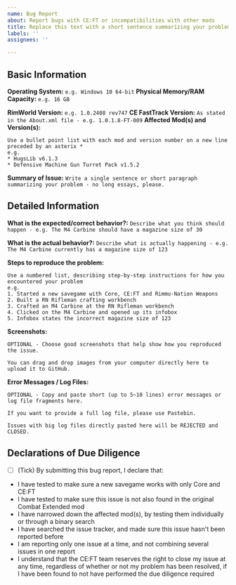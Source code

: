 ```yaml
---
name: Bug Report
about: Report bugs with CE:FT or incompatibilities with other mods
title: Replace this text with a short sentence summarizing your problem
labels: ''
assignees: ''

---
```


## Basic Information
**Operating System:** `e.g. Windows 10 64-bit`
**Physical Memory/RAM Capacity:** `e.g. 16 GB`

**RimWorld Version:** `e.g. 1.0.2408 rev747`
**CE FastTrack Version:** `As stated in the About.xml file - e.g. 1.0.1.8-FT-009`
**Affected Mod(s) and Version(s):** 
```
Use a bullet point list with each mod and version number on a new line preceded by an asterix *
e.g.
* HugsLib v6.1.3
* Defensive Machine Gun Turret Pack v1.5.2
```

**Summary of Issue:**
`Write a single sentence or short paragraph summarizing your problem - no long essays, please.`

## Detailed Information
**What is the expected/correct behavior?:**
`Describe what you think should happen - e.g. The M4 Carbine should have a magazine size of 30`

**What is the actual behavior?:**
`Describe what is actually happening - e.g. The M4 Carbine currently has a magazine size of 123`

**Steps to reproduce the problem:**
```
Use a numbered list, describing step-by-step instructions for how you encountered your problem
e.g.
1. Started a new savegame with Core, CE:FT and Rimmu-Nation Weapons
2. Built a RN Rifleman crafting workbench
3. Crafted an M4 Carbine at the RN Rifleman workbench
4. Clicked on the M4 Carbine and opened up its infobox
5. Infobox states the incorrect magazine size of 123
```

**Screenshots:**
```
OPTIONAL - Choose good screenshots that help show how you reproduced the issue.

You can drag and drop images from your computer directly here to upload it to GitHub.
```

**Error Messages / Log Files:**
```
OPTIONAL - Copy and paste short (up to 5~10 lines) error messages or log file fragments here.

If you want to provide a full log file, please use Pastebin.

Issues with big log files directly pasted here will be REJECTED and CLOSED.
```

## Declarations of Due Diligence
- [ ] (Tick) By submitting this bug report, I declare that:

* I have tested to make sure a new savegame works with only Core and CE:FT
* I have tested to make sure this issue is not also found in the original Combat Extended mod
* I have narrowed down the affected mod(s), by testing them individually or through a binary search
* I have searched the issue tracker, and made sure this issue hasn't been reported before
* I am reporting only one issue at a time, and not combining several issues in one report
* I understand that the CE:FT team reserves the right to close my issue at any time, regardless of whether or not my problem has been resolved, if I have been found to not have performed the due diligence required
